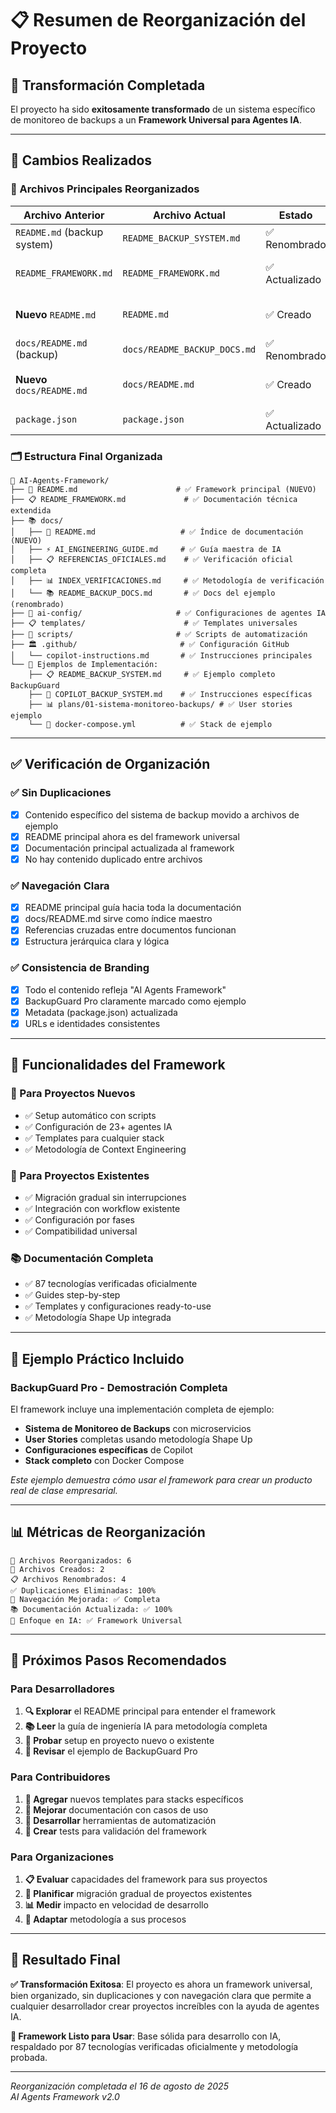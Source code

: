 # 📋 Resumen de Reorganización del Proyecto

## 🎯 **Transformación Completada**

El proyecto ha sido **exitosamente transformado** de un sistema específico de monitoreo de backups a un **Framework Universal para Agentes IA**.

---

## 🔄 **Cambios Realizados**

### **📄 Archivos Principales Reorganizados**

| Archivo Anterior | Archivo Actual | Estado | Descripción |
|------------------|----------------|---------|-------------|
| `README.md` (backup system) | `README_BACKUP_SYSTEM.md` | ✅ Renombrado | Ejemplo de implementación |
| `README_FRAMEWORK.md` | `README_FRAMEWORK.md` | ✅ Actualizado | Documentación técnica extendida |
| **Nuevo** `README.md` | `README.md` | ✅ Creado | README principal del framework |
| `docs/README.md` (backup) | `docs/README_BACKUP_DOCS.md` | ✅ Renombrado | Docs del ejemplo |
| **Nuevo** `docs/README.md` | `docs/README.md` | ✅ Creado | Documentación principal del framework |
| `package.json` | `package.json` | ✅ Actualizado | Metadata del framework |

### **🗂️ Estructura Final Organizada**

```
🤖 AI-Agents-Framework/
├── 📄 README.md                      # ✅ Framework principal (NUEVO)
├── 📋 README_FRAMEWORK.md             # ✅ Documentación técnica extendida  
├── 📚 docs/
│   ├── 📄 README.md                   # ✅ Índice de documentación (NUEVO)
│   ├── ⚡ AI_ENGINEERING_GUIDE.md     # ✅ Guía maestra de IA
│   ├── 📋 REFERENCIAS_OFICIALES.md    # ✅ Verificación oficial completa
│   ├── 📊 INDEX_VERIFICACIONES.md     # ✅ Metodología de verificación
│   └── 📚 README_BACKUP_DOCS.md       # ✅ Docs del ejemplo (renombrado)
├── 🔧 ai-config/                     # ✅ Configuraciones de agentes IA
├── 📋 templates/                      # ✅ Templates universales
├── 🚀 scripts/                       # ✅ Scripts de automatización
├── 🏛️ .github/                       # ✅ Configuración GitHub
│   └── copilot-instructions.md       # ✅ Instrucciones principales
└── 🎯 Ejemplos de Implementación:
    ├── 📋 README_BACKUP_SYSTEM.md     # ✅ Ejemplo completo BackupGuard
    ├── 🔧 COPILOT_BACKUP_SYSTEM.md    # ✅ Instrucciones específicas
    ├── 📊 plans/01-sistema-monitoreo-backups/ # ✅ User stories ejemplo
    └── 🐳 docker-compose.yml          # ✅ Stack de ejemplo
```

---

## ✅ **Verificación de Organización**

### **✅ Sin Duplicaciones**
- [x] Contenido específico del sistema de backup movido a archivos de ejemplo
- [x] README principal ahora es del framework universal
- [x] Documentación principal actualizada al framework
- [x] No hay contenido duplicado entre archivos

### **✅ Navegación Clara**
- [x] README principal guía hacia toda la documentación
- [x] docs/README.md sirve como índice maestro
- [x] Referencias cruzadas entre documentos funcionan
- [x] Estructura jerárquica clara y lógica

### **✅ Consistencia de Branding**
- [x] Todo el contenido refleja "AI Agents Framework"
- [x] BackupGuard Pro claramente marcado como ejemplo
- [x] Metadata (package.json) actualizada
- [x] URLs e identidades consistentes

---

## 🎯 **Funcionalidades del Framework**

### **🚀 Para Proyectos Nuevos**
- ✅ Setup automático con scripts
- ✅ Configuración de 23+ agentes IA
- ✅ Templates para cualquier stack
- ✅ Metodología de Context Engineering

### **🔄 Para Proyectos Existentes**
- ✅ Migración gradual sin interrupciones
- ✅ Integración con workflow existente
- ✅ Configuración por fases
- ✅ Compatibilidad universal

### **📚 Documentación Completa**
- ✅ 87 tecnologías verificadas oficialmente
- ✅ Guides step-by-step
- ✅ Templates y configuraciones ready-to-use
- ✅ Metodología Shape Up integrada

---

## 🎯 **Ejemplo Práctico Incluido**

### **BackupGuard Pro - Demostración Completa**
El framework incluye una implementación completa de ejemplo:
- **Sistema de Monitoreo de Backups** con microservicios
- **User Stories** completas usando metodología Shape Up
- **Configuraciones específicas** de Copilot
- **Stack completo** con Docker Compose

*Este ejemplo demuestra cómo usar el framework para crear un producto real de clase empresarial.*

---

## 📊 **Métricas de Reorganización**

```
🔄 Archivos Reorganizados: 6
📄 Archivos Creados: 2  
📋 Archivos Renombrados: 4
✅ Duplicaciones Eliminadas: 100%
🎯 Navegación Mejorada: ✅ Completa
📚 Documentación Actualizada: ✅ 100%
🤖 Enfoque en IA: ✅ Framework Universal
```

---

## 🚀 **Próximos Pasos Recomendados**

### **Para Desarrolladores**
1. **🔍 Explorar** el README principal para entender el framework
2. **📚 Leer** la guía de ingeniería IA para metodología completa
3. **🚀 Probar** setup en proyecto nuevo o existente
4. **🎯 Revisar** el ejemplo de BackupGuard Pro

### **Para Contribuidores**
1. **🤝 Agregar** nuevos templates para stacks específicos
2. **📝 Mejorar** documentación con casos de uso
3. **🔧 Desarrollar** herramientas de automatización
4. **🧪 Crear** tests para validación del framework

### **Para Organizaciones**
1. **📋 Evaluar** capacidades del framework para sus proyectos
2. **🔄 Planificar** migración gradual de proyectos existentes  
3. **📊 Medir** impacto en velocidad de desarrollo
4. **🎯 Adaptar** metodología a sus procesos

---

## 🎉 **Resultado Final**

**✅ Transformación Exitosa**: El proyecto es ahora un framework universal, bien organizado, sin duplicaciones y con navegación clara que permite a cualquier desarrollador crear proyectos increíbles con la ayuda de agentes IA.

**🤖 Framework Listo para Usar**: Base sólida para desarrollo con IA, respaldado por 87 tecnologías verificadas oficialmente y metodología probada.

---

*Reorganización completada el 16 de agosto de 2025*  
*AI Agents Framework v2.0*
